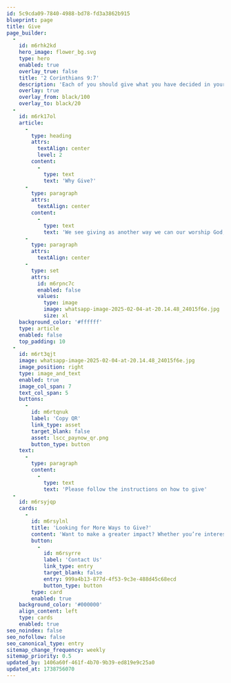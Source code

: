 ```yaml
---
id: 5c9cda09-7840-4988-bd78-fd3a3862b915
blueprint: page
title: Give
page_builder:
  -
    id: m6rhk2kd
    hero_image: flower_bg.svg
    type: hero
    enabled: true
    overlay_true: false
    title: '2 Corinthians 9:7'
    description: 'Each of you should give what you have decided in your heart to give, not reluctantly or under compulsion, for God loves a cheerful giver.'
    overlay: true
    overlay_from: black/100
    overlay_to: black/20
  -
    id: m6rk17ol
    article:
      -
        type: heading
        attrs:
          textAlign: center
          level: 2
        content:
          -
            type: text
            text: 'Why Give?'
      -
        type: paragraph
        attrs:
          textAlign: center
        content:
          -
            type: text
            text: 'We see giving as another way we can our worship God, by generously and joyfully giving toward the ministry and mission he has called us to together.'
      -
        type: paragraph
        attrs:
          textAlign: center
      -
        type: set
        attrs:
          id: m6rpnc7c
          enabled: false
          values:
            type: image
            image: whatsapp-image-2025-02-04-at-20.14.48_24015f6e.jpg
            size: xl
    background_color: '#ffffff'
    type: article
    enabled: false
    top_padding: 10
  -
    id: m6rt3qjt
    image: whatsapp-image-2025-02-04-at-20.14.48_24015f6e.jpg
    image_position: right
    type: image_and_text
    enabled: true
    image_col_span: 7
    text_col_span: 5
    buttons:
      -
        id: m6rtqnuk
        label: 'Copy QR'
        link_type: asset
        target_blank: false
        asset: lscc_paynow_qr.png
        button_type: button
    text:
      -
        type: paragraph
        content:
          -
            type: text
            text: 'Please follow the instructions on how to give'
  -
    id: m6rsyjqp
    cards:
      -
        id: m6rsylnl
        title: 'Looking for More Ways to Give?'
        content: 'Want to make a greater impact? Whether you’re interested in recurring giving, special offerings, or other ways to support our ministry, we’d love to connect with you.'
        button:
          -
            id: m6rsyrre
            label: 'Contact Us'
            link_type: entry
            target_blank: false
            entry: 999a4b13-877d-4f53-9c3e-488d45c68ecd
            button_type: button
        type: card
        enabled: true
    background_color: '#000000'
    align_content: left
    type: cards
    enabled: true
seo_noindex: false
seo_nofollow: false
seo_canonical_type: entry
sitemap_change_frequency: weekly
sitemap_priority: 0.5
updated_by: 1406a60f-461f-4b70-9b39-ed819e9c25a0
updated_at: 1738756070
---
```

